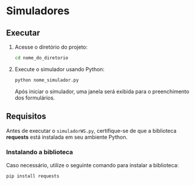 # Simuladores 

## Executar

1. Acesse o diretório do projeto:
   ```bash
   cd nome_do_diretorio
   ```

2. Execute o simulador usando Python:
   ```bash
   python nome_simulador.py
   ```

   Após iniciar o simulador, uma janela será exibida para o preenchimento dos formulários.

## Requisitos

Antes de executar o `simuladorWS.py`, certifique-se de que a biblioteca **requests** está instalada em seu ambiente Python.

### Instalando a biblioteca

Caso necessário, utilize o seguinte comando para instalar a biblioteca:

```bash
pip install requests
```
